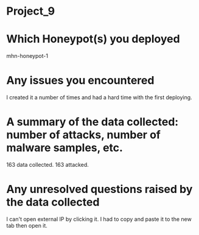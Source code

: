 # Project_9

# Which Honeypot(s) you deployed
   mhn-honeypot-1
# Any issues you encountered
   I created it a number of times and had a hard time with the first deploying. 
# A summary of the data collected: number of attacks, number of malware samples, etc.
   163 data collected. 
   163 attacked. 
# Any unresolved questions raised by the data collected
   I can't open external IP by clicking it. I had to copy and paste it to the new tab then open it. 
